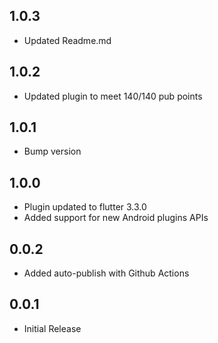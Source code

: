 ## 1.0.3
- Updated Readme.md

## 1.0.2
- Updated plugin to meet 140/140 pub points

## 1.0.1
- Bump version

## 1.0.0
- Plugin updated to flutter 3.3.0
- Added support for new Android plugins APIs

## 0.0.2
- Added auto-publish with Github Actions

## 0.0.1
- Initial Release
